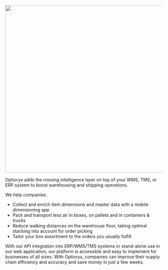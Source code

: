 <img src="https://cdn.prod.website-files.com/686b83184494dac66999bb28/686bc7706a37640fe917b751_logo-optioryx.svg" width="535em" />

Optioryx adds the missing intelligence layer on top of your WMS, TMS, or ERP system to boost warehousing and shipping operations.

We help companies:
- Collect and enrich item dimensions and master data with a mobile dimensioning app
- Pack and transport less air in boxes, on pallets and in containers & trucks
- Reduce walking distances on the warehouse floor, taking optimal stacking into account for order picking
- Tailor your box assortment to the orders you usually fulfill

With our API integration into ERP/WMS/TMS systems or stand-alone use in our web application, our platform is accessible and easy to implement for businesses of all sizes. With Optioryx, companies can improve their supply chain efficiency and accuracy and save money in just a few weeks.
